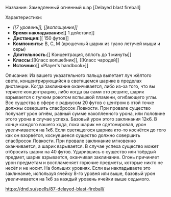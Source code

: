 Название: Замедленный огненный шар \[Delayed blast fireball] 

Характеристики:
- *[[7 уровень]], [[воплощение]]*
- **Время накладывания:**[[ 1 действие]]
- **Дистанция:**[[ 150 футов]]
- **Компоненты:** В, С, М (крошечный шарик из гуано летучей мыши и серы)
- **Длительность:**[[ Концентрация, вплоть до 1 минуты]]
- **Классы:**[[Класс  волшебник]], [[Класс чародей]]
- **Источник:**[[ «Player's handbook»]]

Описание:
Из вашего указательного пальца вылетает луч жёлтого света, концентрирующийся в светящемся шарике в пределах дистанции. Когда заклинание оканчивается, либо из-за того, что вы теряете концентрацию, либо когда вы сами это решите, шарик взрывается с гулким рокотом вспышкой пламени, огибающего углы. Все существа в сфере с радиусом 20 футов с центром в этой точке должны совершить спасбросок Ловкости. При провале существо получает урон огнём, равный сумме накопленного урона, или половине этого урона в случае успеха.
Базовый урон этого заклинания 12к6. В конце каждого вашего хода, пока шарик не сдетонировал, урон увеличивается на 1к6.
Если светящегося шарика кто-то коснётся до того как он взорвётся, коснувшееся существо должно совершить спасбросок Ловкости. При провале заклинание мгновенно оканчивается, а шарик взрывается. В случае успеха существо может отбросить шарик на 40 футов. Ударившись о существо или твёрдый предмет, шарик взрывается, оканчивая заклинание.
Огонь причиняет урон предметам и воспламеняет горючие предметы, которые никто не несёт и не носит.
На больших уровнях. Если вы накладываете это заклинание, используя ячейку 8-го уровня или выше, базовый урон увеличивается на 1к6 за каждый уровень ячейки выше седьмого.

https://dnd.su/spells/87-delayed-blast-fireball/